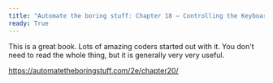 ```yaml
---
title: "Automate the boring stuff: Chapter 18 – Controlling the Keyboard and Mouse with GUI Automation"
ready: True
---
```


This is a great book. Lots of amazing coders started out with it. You don't need to read the whole thing, but it is generally very very useful.

https://automatetheboringstuff.com/2e/chapter20/
